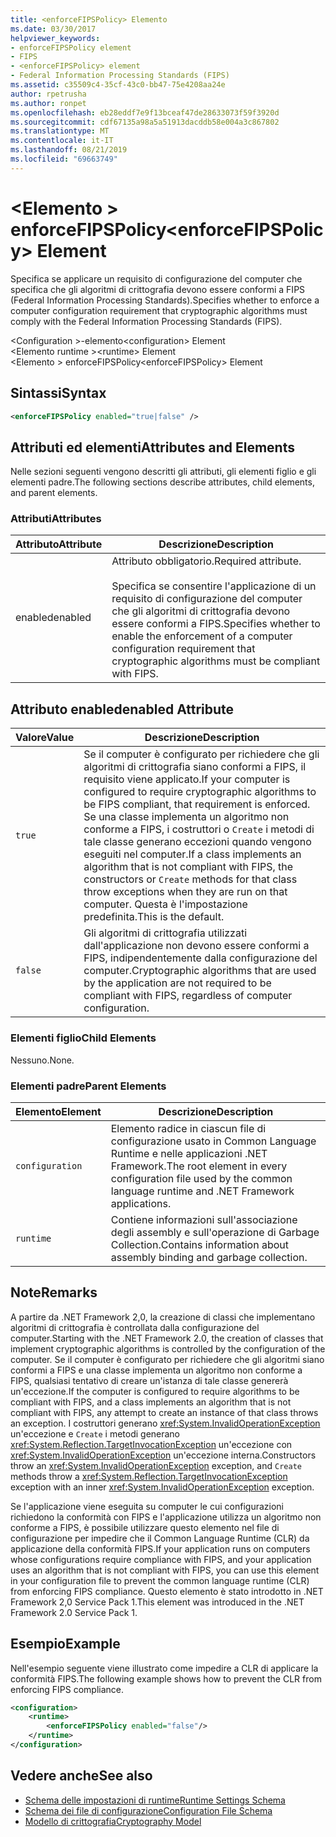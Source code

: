 ```yaml
---
title: <enforceFIPSPolicy> Elemento
ms.date: 03/30/2017
helpviewer_keywords:
- enforceFIPSPolicy element
- FIPS
- <enforceFIPSPolicy> element
- Federal Information Processing Standards (FIPS)
ms.assetid: c35509c4-35cf-43c0-bb47-75e4208aa24e
author: rpetrusha
ms.author: ronpet
ms.openlocfilehash: eb28eddf7e9f13bceaf47de28633073f59f3920d
ms.sourcegitcommit: cdf67135a98a5a51913dacddb58e004a3c867802
ms.translationtype: MT
ms.contentlocale: it-IT
ms.lasthandoff: 08/21/2019
ms.locfileid: "69663749"
---
```

# <a name="enforcefipspolicy-element"></a><span data-ttu-id="05296-102">\<Elemento > enforceFIPSPolicy</span><span class="sxs-lookup"><span data-stu-id="05296-102">\<enforceFIPSPolicy> Element</span></span>
<span data-ttu-id="05296-103">Specifica se applicare un requisito di configurazione del computer che specifica che gli algoritmi di crittografia devono essere conformi a FIPS (Federal Information Processing Standards).</span><span class="sxs-lookup"><span data-stu-id="05296-103">Specifies whether to enforce a computer configuration requirement that cryptographic algorithms must comply with the Federal Information Processing Standards (FIPS).</span></span>  
  
 <span data-ttu-id="05296-104">\<Configuration >-elemento</span><span class="sxs-lookup"><span data-stu-id="05296-104">\<configuration> Element</span></span>  
<span data-ttu-id="05296-105">\<Elemento runtime ></span><span class="sxs-lookup"><span data-stu-id="05296-105">\<runtime> Element</span></span>  
<span data-ttu-id="05296-106">\<Elemento > enforceFIPSPolicy</span><span class="sxs-lookup"><span data-stu-id="05296-106">\<enforceFIPSPolicy> Element</span></span>  
  
## <a name="syntax"></a><span data-ttu-id="05296-107">Sintassi</span><span class="sxs-lookup"><span data-stu-id="05296-107">Syntax</span></span>  
  
```xml  
<enforceFIPSPolicy enabled="true|false" />  
```  
  
## <a name="attributes-and-elements"></a><span data-ttu-id="05296-108">Attributi ed elementi</span><span class="sxs-lookup"><span data-stu-id="05296-108">Attributes and Elements</span></span>  
 <span data-ttu-id="05296-109">Nelle sezioni seguenti vengono descritti gli attributi, gli elementi figlio e gli elementi padre.</span><span class="sxs-lookup"><span data-stu-id="05296-109">The following sections describe attributes, child elements, and parent elements.</span></span>  
  
### <a name="attributes"></a><span data-ttu-id="05296-110">Attributi</span><span class="sxs-lookup"><span data-stu-id="05296-110">Attributes</span></span>  
  
|<span data-ttu-id="05296-111">Attributo</span><span class="sxs-lookup"><span data-stu-id="05296-111">Attribute</span></span>|<span data-ttu-id="05296-112">Descrizione</span><span class="sxs-lookup"><span data-stu-id="05296-112">Description</span></span>|  
|---------------|-----------------|  
|<span data-ttu-id="05296-113">enabled</span><span class="sxs-lookup"><span data-stu-id="05296-113">enabled</span></span>|<span data-ttu-id="05296-114">Attributo obbligatorio.</span><span class="sxs-lookup"><span data-stu-id="05296-114">Required attribute.</span></span><br /><br /> <span data-ttu-id="05296-115">Specifica se consentire l'applicazione di un requisito di configurazione del computer che gli algoritmi di crittografia devono essere conformi a FIPS.</span><span class="sxs-lookup"><span data-stu-id="05296-115">Specifies whether to enable the enforcement of a computer configuration requirement that cryptographic algorithms must be compliant with FIPS.</span></span>|  
  
## <a name="enabled-attribute"></a><span data-ttu-id="05296-116">Attributo enabled</span><span class="sxs-lookup"><span data-stu-id="05296-116">enabled Attribute</span></span>  
  
|<span data-ttu-id="05296-117">Valore</span><span class="sxs-lookup"><span data-stu-id="05296-117">Value</span></span>|<span data-ttu-id="05296-118">Descrizione</span><span class="sxs-lookup"><span data-stu-id="05296-118">Description</span></span>|  
|-----------|-----------------|  
|`true`|<span data-ttu-id="05296-119">Se il computer è configurato per richiedere che gli algoritmi di crittografia siano conformi a FIPS, il requisito viene applicato.</span><span class="sxs-lookup"><span data-stu-id="05296-119">If your computer is configured to require cryptographic algorithms to be FIPS compliant, that requirement is enforced.</span></span> <span data-ttu-id="05296-120">Se una classe implementa un algoritmo non conforme a FIPS, i costruttori o `Create` i metodi di tale classe generano eccezioni quando vengono eseguiti nel computer.</span><span class="sxs-lookup"><span data-stu-id="05296-120">If a class implements an algorithm that is not compliant with FIPS, the constructors or `Create` methods for that class throw exceptions when they are run on that computer.</span></span> <span data-ttu-id="05296-121">Questa è l'impostazione predefinita.</span><span class="sxs-lookup"><span data-stu-id="05296-121">This is the default.</span></span>|  
|`false`|<span data-ttu-id="05296-122">Gli algoritmi di crittografia utilizzati dall'applicazione non devono essere conformi a FIPS, indipendentemente dalla configurazione del computer.</span><span class="sxs-lookup"><span data-stu-id="05296-122">Cryptographic algorithms that are used by the application are not required to be compliant with FIPS, regardless of computer configuration.</span></span>|  
  
### <a name="child-elements"></a><span data-ttu-id="05296-123">Elementi figlio</span><span class="sxs-lookup"><span data-stu-id="05296-123">Child Elements</span></span>  
 <span data-ttu-id="05296-124">Nessuno.</span><span class="sxs-lookup"><span data-stu-id="05296-124">None.</span></span>  
  
### <a name="parent-elements"></a><span data-ttu-id="05296-125">Elementi padre</span><span class="sxs-lookup"><span data-stu-id="05296-125">Parent Elements</span></span>  
  
|<span data-ttu-id="05296-126">Elemento</span><span class="sxs-lookup"><span data-stu-id="05296-126">Element</span></span>|<span data-ttu-id="05296-127">Descrizione</span><span class="sxs-lookup"><span data-stu-id="05296-127">Description</span></span>|  
|-------------|-----------------|  
|`configuration`|<span data-ttu-id="05296-128">Elemento radice in ciascun file di configurazione usato in Common Language Runtime e nelle applicazioni .NET Framework.</span><span class="sxs-lookup"><span data-stu-id="05296-128">The root element in every configuration file used by the common language runtime and .NET Framework applications.</span></span>|  
|`runtime`|<span data-ttu-id="05296-129">Contiene informazioni sull'associazione degli assembly e sull'operazione di Garbage Collection.</span><span class="sxs-lookup"><span data-stu-id="05296-129">Contains information about assembly binding and garbage collection.</span></span>|  
  
## <a name="remarks"></a><span data-ttu-id="05296-130">Note</span><span class="sxs-lookup"><span data-stu-id="05296-130">Remarks</span></span>  
 <span data-ttu-id="05296-131">A partire da .NET Framework 2,0, la creazione di classi che implementano algoritmi di crittografia è controllata dalla configurazione del computer.</span><span class="sxs-lookup"><span data-stu-id="05296-131">Starting with the .NET Framework 2.0, the creation of classes that implement cryptographic algorithms is controlled by the configuration of the computer.</span></span> <span data-ttu-id="05296-132">Se il computer è configurato per richiedere che gli algoritmi siano conformi a FIPS e una classe implementa un algoritmo non conforme a FIPS, qualsiasi tentativo di creare un'istanza di tale classe genererà un'eccezione.</span><span class="sxs-lookup"><span data-stu-id="05296-132">If the computer is configured to require algorithms to be compliant with FIPS, and a class implements an algorithm that is not compliant with FIPS, any attempt to create an instance of that class throws an exception.</span></span> <span data-ttu-id="05296-133">I costruttori generano <xref:System.InvalidOperationException> un'eccezione e `Create` i metodi generano <xref:System.Reflection.TargetInvocationException> un'eccezione con <xref:System.InvalidOperationException> un'eccezione interna.</span><span class="sxs-lookup"><span data-stu-id="05296-133">Constructors throw an <xref:System.InvalidOperationException> exception, and `Create` methods throw a <xref:System.Reflection.TargetInvocationException> exception with an inner <xref:System.InvalidOperationException> exception.</span></span>  
  
 <span data-ttu-id="05296-134">Se l'applicazione viene eseguita su computer le cui configurazioni richiedono la conformità con FIPS e l'applicazione utilizza un algoritmo non conforme a FIPS, è possibile utilizzare questo elemento nel file di configurazione per impedire che il Common Language Runtime (CLR) da applicazione della conformità FIPS.</span><span class="sxs-lookup"><span data-stu-id="05296-134">If your application runs on computers whose configurations require compliance with FIPS, and your application uses an algorithm that is not compliant with FIPS, you can use this element in your configuration file to prevent the common language runtime (CLR) from enforcing FIPS compliance.</span></span> <span data-ttu-id="05296-135">Questo elemento è stato introdotto in .NET Framework 2,0 Service Pack 1.</span><span class="sxs-lookup"><span data-stu-id="05296-135">This element was introduced in the .NET Framework 2.0 Service Pack 1.</span></span>  
  
## <a name="example"></a><span data-ttu-id="05296-136">Esempio</span><span class="sxs-lookup"><span data-stu-id="05296-136">Example</span></span>  
 <span data-ttu-id="05296-137">Nell'esempio seguente viene illustrato come impedire a CLR di applicare la conformità FIPS.</span><span class="sxs-lookup"><span data-stu-id="05296-137">The following example shows how to prevent the CLR from enforcing FIPS compliance.</span></span>  
  
```xml  
<configuration>  
    <runtime>  
        <enforceFIPSPolicy enabled="false"/>  
    </runtime>  
</configuration>  
```  
  
## <a name="see-also"></a><span data-ttu-id="05296-138">Vedere anche</span><span class="sxs-lookup"><span data-stu-id="05296-138">See also</span></span>

- [<span data-ttu-id="05296-139">Schema delle impostazioni di runtime</span><span class="sxs-lookup"><span data-stu-id="05296-139">Runtime Settings Schema</span></span>](index.md)
- [<span data-ttu-id="05296-140">Schema dei file di configurazione</span><span class="sxs-lookup"><span data-stu-id="05296-140">Configuration File Schema</span></span>](../index.md)
- [<span data-ttu-id="05296-141">Modello di crittografia</span><span class="sxs-lookup"><span data-stu-id="05296-141">Cryptography Model</span></span>](../../../../../docs/standard/security/cryptography-model.md)
